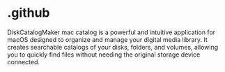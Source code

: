 # .github
DiskCatalogMaker mac catalog is a powerful and intuitive application for macOS designed to organize and manage your digital media library. It creates searchable catalogs of your disks, folders, and volumes, allowing you to quickly find files without needing the original storage device connected.
